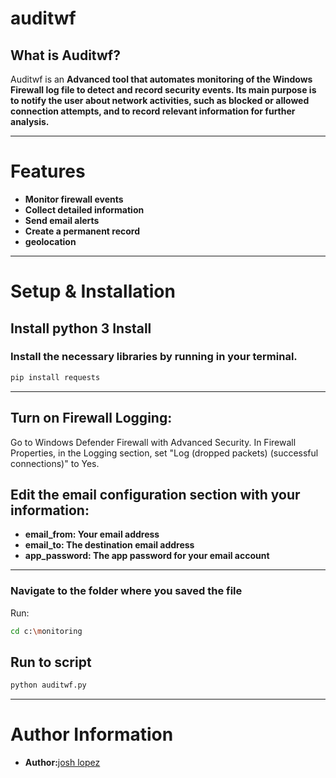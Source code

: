 # **auditwf**

## **What is Auditwf?**
Auditwf is an **Advanced tool that automates monitoring of the Windows Firewall log file to detect and record security events. Its main purpose is to notify the user about network activities, such as blocked or allowed connection attempts, and to record relevant information for further analysis.**

---

# **Features**
- **Monitor firewall events**
- **Collect detailed information**   
- **Send email alerts**
- **Create a permanent record** 
- **geolocation**  

---

# **Setup & Installation**
## **Install python 3 Install**
### **Install the necessary libraries by running in your terminal.**

```bash
pip install requests
```

---


## **Turn on Firewall Logging:**

Go to Windows Defender Firewall with Advanced Security. In Firewall Properties, in the Logging section, set "Log (dropped packets) (successful connections)" to Yes.


## **Edit the email configuration section with your information:**

- **email_from: Your email address** 
- **email_to: The destination email address**
- **app_password: The app password for your email account**

---

### **Navigate to the folder where you saved the file**
Run:
```bash
cd c:\monitoring
```

## **Run to script**
```bash
python auditwf.py
```

---

# **Author Information**
- **Author:**[josh lopez](https://github.com/senseidev09/senseidev09)  

